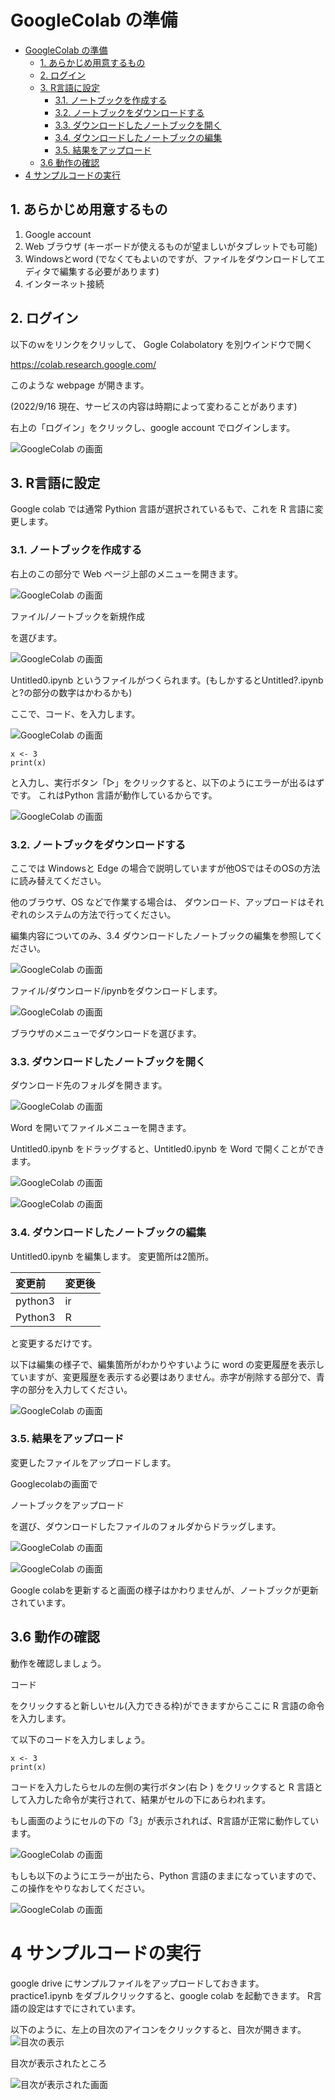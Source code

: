 # GoogleColab の準備

- [GoogleColab の準備](#googlecolab-の準備)
  - [1. あらかじめ用意するもの](#1-あらかじめ用意するもの)
  - [2. ログイン](#2-ログイン)
  - [3. R言語に設定](#3-r言語に設定)
    - [3.1. ノートブックを作成する](#31-ノートブックを作成する)
    - [3.2. ノートブックをダウンロードする](#32-ノートブックをダウンロードする)
    - [3.3. ダウンロードしたノートブックを開く](#33-ダウンロードしたノートブックを開く)
    - [3.4. ダウンロードしたノートブックの編集](#34-ダウンロードしたノートブックの編集)
    - [3.5. 結果をアップロード](#35-結果をアップロード)
  - [3.6 動作の確認](#36-動作の確認)
- [4 サンプルコードの実行](#4-サンプルコードの実行)

## 1. あらかじめ用意するもの

1. Google account
2. Web ブラウザ (キーボードが使えるものが望ましいがタブレットでも可能)
3. Windowsとword (でなくてもよいのですが、ファイルをダウンロードしてエディタで編集する必要があります)
4. インターネット接続

## 2. ログイン

以下のｗをリンクをクリッして、
Gogle Colabolatory を別ウインドウで開く

<a href=
"https://colab.research.google.com/" 
target="_blank">
https://colab.research.google.com/ 
</a>

このような webpage が開きます。

(2022/9/16 現在、サービスの内容は時期によって変わることがあります)

右上の「ログイン」をクリックし、google account でログインします。

![GoogleColab の画面](../../images/colab_010.jpg)

## 3. R言語に設定

Google colab では通常 Pythion 言語が選択されているもで、これを R 言語に変更します。

### 3.1. ノートブックを作成する

右上のこの部分で Web ページ上部のメニューを開きます。

![GoogleColab の画面](../../images/colab_020.jpg)

ファイル/ノートブックを新規作成

を選びます。

![GoogleColab の画面](../../images/colab_030.jpg)

Untitled0.ipynb というファイルがつくられます。(もしかするとUntitled?.ipynb と?の部分の数字はかわるかも)

ここで、コード、を入力します。

![GoogleColab の画面](../../images/colab_035.jpg)


~~~
x <- 3
print(x)
~~~

と入力し、実行ボタン「▷」をクリックすると、以下のようにエラーが出るはずです。
これはPython 言語が動作しているからです。

![GoogleColab の画面](../../images/colab_130.jpg)


### 3.2. ノートブックをダウンロードする

ここでは Windowsと Edge の場合で説明していますが他OSではそのOSの方法に読み替えてください。

他のブラウザ、OS などで作業する場合は、
ダウンロード、アップロードはそれぞれのシステムの方法で行ってください。

編集内容についてのみ、3.4 ダウンロードしたノートブックの編集を参照してください。

![GoogleColab の画面](../../images/colab_050.jpg)


ファイル/ダウンロード/ipynbをダウンロードします。

![GoogleColab の画面](../../images/colab_040.jpg)

ブラウザのメニューでダウンロードを選びます。

### 3.3. ダウンロードしたノートブックを開く

ダウンロード先のフォルダを開きます。

![GoogleColab の画面](../../images/colab_060.jpg)

Word を開いてファイルメニューを開きます。

Untitled0.ipynb をドラッグすると、Untitled0.ipynb を Word で開くことができます。


![GoogleColab の画面](../../images/colab_070.jpg)

![GoogleColab の画面](../../images/colab_080.jpg)

### 3.4. ダウンロードしたノートブックの編集

Untitled0.ipynb を編集します。
変更箇所は2箇所。

|変更前   | 変更後 |
|:--      |:--    |
| python3 | ir    |
| Python3 | R     |

と変更するだけです。

以下は編集の様子で、編集箇所がわかりやすいように word の変更履歴を表示していますが、変更履歴を表示する必要はありません。赤字が削除する部分で、青字の部分を入力してください。

![GoogleColab の画面](../../images/colab_090.jpg)

### 3.5. 結果をアップロード

変更したファイルをアップロードします。

Googlecolabの画面で

ノートブックをアップロード

を選び、ダウンロードしたファイルのフォルダからドラッグします。

![GoogleColab の画面](../../images/colab_100.jpg)

![GoogleColab の画面](../../images/colab_110.jpg)

Google colabを更新すると画面の様子はかわりませんが、ノートブックが更新されています。

## 3.6 動作の確認

動作を確認しましょう。

コード

をクリックすると新しいセル(入力できる枠)ができますからここに R 言語の命令を入力します。

て以下のコードを入力しましょう。

~~~
x <- 3
print(x)
~~~

コードを入力したらセルの左側の実行ボタン(右 ▷ ) をクリックすると R 言語として入力した命令が実行されて、結果がセルの下にあらわれます。

もし画面のようにセルの下の「3」が表示されれば、R言語が正常に動作しています。

![GoogleColab の画面](../../images/colab_120.jpg)

もしも以下のようにエラーが出たら、Python 言語のままになっていますので、この操作をやりなおしてください。

![GoogleColab の画面](../../images/colab_130.jpg)

# 4 サンプルコードの実行

google drive にサンプルファイルをアップロードしておきます。
practice1.ipynb をダブルクリックすると、google colab を起動できます。
R言語の設定はすでにされています。

以下のように、左上の目次のアイコンをクリックすると、目次が開きます。
![目次の表示](../../images/colab_210.jpg)


目次が表示されたところ

![目次が表示された画面](../../images/colab_220.jpg)

